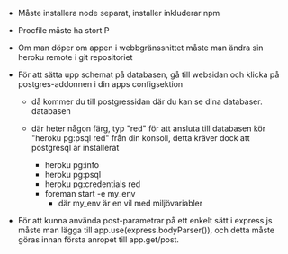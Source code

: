 - Måste installera node separat, installer inkluderar npm
- Procfile måste ha stort P
- Om man döper om appen i webbgränssnittet måste man ändra sin heroku remote i git repositoriet
- För att sätta upp schemat på databasen, gå till websidan och klicka på postgres-addonnen i din apps configsektion

  - då kommer du till postgressidan där du kan se dina databaser. databasen
  - där heter någon färg, typ "red" för att ansluta till databasen kör "heroku
    pg:psql red" från din konsoll, detta kräver dock att postgresql är
    installerat

    - heroku pg:info
    - heroku pg:psql
    - heroku pg:credentials red
    - foreman start -e my_env
      - där my_env är en vil med miljövariabler
    


- För att kunna använda post-parametrar på ett enkelt sätt i express.js
  måste man lägga till app.use(express.bodyParser()), och detta måste
  göras innan första anropet till app.get/post.